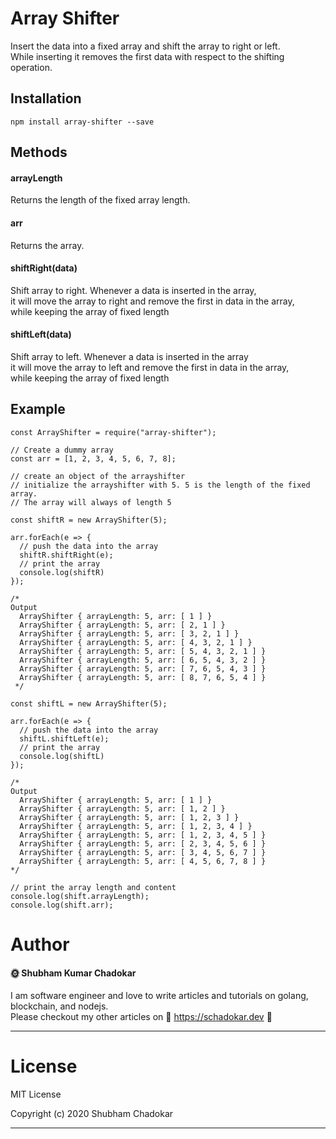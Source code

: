 # Array Shifter  

Insert the data into a fixed array and shift the array to right or left.  
While inserting it removes the first data with respect to the shifting operation.   

## Installation  
```
npm install array-shifter --save
```

## Methods   

#### arrayLength   
Returns the length of the fixed array length.  

#### arr  
Returns the array.  

#### shiftRight(data)  
Shift array to right. Whenever a data is inserted in the array,  
it will move the array to right and remove the first in data in the array,  
while keeping the array of fixed length  

#### shiftLeft(data)  
Shift array to left. Whenever a data is inserted in the array  
it will move the array to left and remove the first in data in the array,  
while keeping the array of fixed length
 
## Example   
```
const ArrayShifter = require("array-shifter");  

// Create a dummy array
const arr = [1, 2, 3, 4, 5, 6, 7, 8];  

// create an object of the arrayshifter  
// initialize the arrayshifter with 5. 5 is the length of the fixed array.  
// The array will always of length 5  

const shiftR = new ArrayShifter(5);

arr.forEach(e => {  
  // push the data into the array  
  shiftR.shiftRight(e);  
  // print the array  
  console.log(shiftR)  
});  

/*
Output  
  ArrayShifter { arrayLength: 5, arr: [ 1 ] }
  ArrayShifter { arrayLength: 5, arr: [ 2, 1 ] }
  ArrayShifter { arrayLength: 5, arr: [ 3, 2, 1 ] }
  ArrayShifter { arrayLength: 5, arr: [ 4, 3, 2, 1 ] }
  ArrayShifter { arrayLength: 5, arr: [ 5, 4, 3, 2, 1 ] }
  ArrayShifter { arrayLength: 5, arr: [ 6, 5, 4, 3, 2 ] }
  ArrayShifter { arrayLength: 5, arr: [ 7, 6, 5, 4, 3 ] }
  ArrayShifter { arrayLength: 5, arr: [ 8, 7, 6, 5, 4 ] }
 */

const shiftL = new ArrayShifter(5);

arr.forEach(e => {
  // push the data into the array  
  shiftL.shiftLeft(e);  
  // print the array  
  console.log(shiftL)  
});

/*  
Output  
  ArrayShifter { arrayLength: 5, arr: [ 1 ] }
  ArrayShifter { arrayLength: 5, arr: [ 1, 2 ] }
  ArrayShifter { arrayLength: 5, arr: [ 1, 2, 3 ] }
  ArrayShifter { arrayLength: 5, arr: [ 1, 2, 3, 4 ] }
  ArrayShifter { arrayLength: 5, arr: [ 1, 2, 3, 4, 5 ] }
  ArrayShifter { arrayLength: 5, arr: [ 2, 3, 4, 5, 6 ] }
  ArrayShifter { arrayLength: 5, arr: [ 3, 4, 5, 6, 7 ] }
  ArrayShifter { arrayLength: 5, arr: [ 4, 5, 6, 7, 8 ] }
*/  

// print the array length and content
console.log(shift.arrayLength);
console.log(shift.arr);

```

# Author  

#### :sun_with_face: Shubham Kumar Chadokar  

I am software engineer and love to write articles and tutorials on golang, blockchain, and nodejs.  
Please checkout my other articles on :link: https://schadokar.dev :tada:

---

# License

MIT License

Copyright (c) 2020 Shubham Chadokar

---
